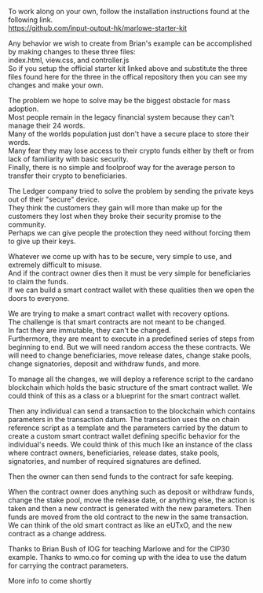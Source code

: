 To work along on your own, follow the installation instructions found at the following link.  
https://github.com/input-output-hk/marlowe-starter-kit  

Any behavior we wish to create from Brian's example can be accomplished by making changes to these three files:  
index.html, view.css, and controller.js  
So if you setup the official starter kit linked above and substitute the three files found here for the three in the offical repository then you can see my changes and make your own.  

The problem we hope to solve may be the biggest obstacle for mass adoption.  
Most people remain in the legacy financial system because they can't manage their 24 words.  
Many of the worlds population just don't have a secure place to store their words.  
Many fear they may lose access to their crypto funds either by theft or from lack of familiarity with basic security.  
Finally, there is no simple and foolproof way for the average person to transfer their crypto to beneficiaries.  

The Ledger company tried to solve the problem by sending the private keys out of their "secure" device.  
They think the customers they gain will more than make up for the customers they lost when they broke their security promise to the community.  
Perhaps we can give people the protection they need without forcing them to give up their keys.  

Whatever we come up with has to be secure, very simple to use, and extremely difficult to misuse.  
And if the contract owner dies then it must be very simple for beneficiaries to claim the funds.  
If we can build a smart contract wallet with these qualities then we open the doors to everyone.  

We are trying to make a smart contract wallet with recovery options.  
The challenge is that smart contracts are not meant to be changed.  
In fact they are immutable, they can't be changed.  
Furthermore, they are meant to execute in a predefined series of steps from beginning to end.
But we will need random access the these contracts.
We will need to change beneficiaries, move release dates, change stake pools, change signatories, deposit and withdraw funds, and more.

To manage all the changes, we will deploy a reference script to the cardano blockchain which holds the basic structure of the smart contract wallet.
We could think of this as a class or a blueprint for the smart contract wallet.

Then any individual can send a transaction to the blockchain which contains parameters in the transaction datum.
The transaction uses the on chain reference script as a template and the parameters carried by the datum to create a custom smart contract wallet defining specific behavior for the individual's needs.
We could think of this much like an instance of the class where contract owners, beneficiaries, release dates, stake pools, signatories, and number of required signatures are defined.

Then the owner can then send funds to the contract for safe keeping.

When the contract owner does anything such as deposit or withdraw funds, change the stake pool, move the release date, or anything else, the action is taken and then a new contract is generated with the new parameters.
Then funds are moved from the old contract to the new in the same transaction. We can think of the old smart contract as like an eUTxO, and the new contract as a change address.

Thanks to Brian Bush of IOG for teaching Marlowe and for the CIP30 example.
Thanks to wmo.co for coming up with the idea to use the datum for carrying the contract parameters.

More info to come shortly
